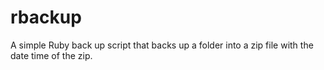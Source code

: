 # rbackup
A simple Ruby back up script that backs up a folder into a zip file with the date time of the zip.
